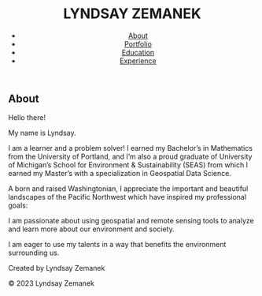 <!DOCTYPE html>
<html lang="en">
<head>
  <meta charset="UTF-8">
  <title>Lyndsay Zemanek</title>
  <link rel="stylesheet" href="styles.css">
</head>
<body>
  <header>
    <h1>LYNDSAY ZEMANEK</h1>
    <nav>
      <ul>
        <li><a href="#about">About</a></li>
        <li><a href="#portfolio">Portfolio</a></li>
        <li><a href="#education">Education</a></li>
        <li><a href="#experience">Experience</a></li>
      </ul>
    </nav>
  </header>

  <main>
    <section id="about">
      <h2>About</h2>
      <p>Hello there!</p>
      <p>My name is Lyndsay.</p>
      <p>I am a learner and a problem solver! I earned my Bachelor’s in Mathematics from the University of Portland, and I’m also a proud graduate of University of Michigan’s School for Environment & Sustainability (SEAS) from which I earned my Master’s with a specialization in Geospatial Data Science.</p>
      <p>A born and raised Washingtonian, I appreciate the important and beautiful landscapes of the Pacific Northwest which have inspired my professional goals:</p>
      <p>I am passionate about using geospatial and remote sensing tools to analyze and learn more about our environment and society.</p>
      <p>I am eager to use my talents in a way that benefits the environment surrounding us.</p>
      <p>Created by Lyndsay Zemanek</p>
    </section>
  </main>

  <footer>
    <p>&copy; 2023 Lyndsay Zemanek</p>
  </footer>
</body>
</html>
